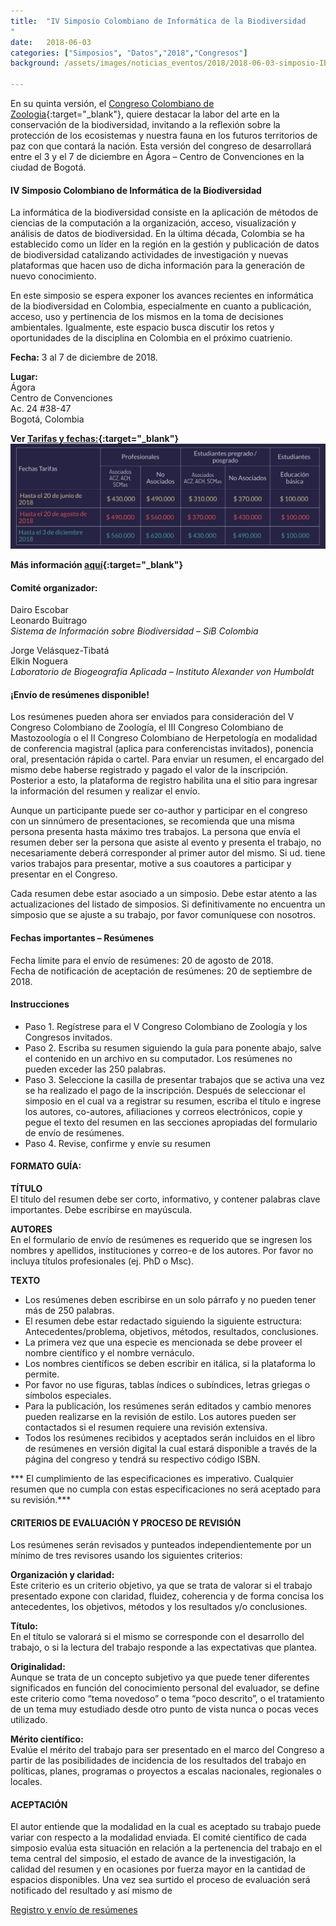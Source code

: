 ```yaml
---
title:  "IV Simposio Colombiano de Informática de la Biodiversidad
"
date:   2018-06-03
categories: ["Simposios", "Datos","2018","Congresos"]
background: /assets/images/noticias_eventos/2018/2018-06-03-simposio-IB-1.jpg

---
```


En su quinta versión, el [Congreso Colombiano de Zoologia](http://vccz.aczcolombia.org/){:target="_blank"}, quiere destacar la labor del arte en la conservación de la biodiversidad, invitando a la reflexión sobre la protección de los ecosistemas y nuestra fauna en los futuros territorios de paz con que contará la nación. Esta versión del congreso de desarrollará entre el 3 y el 7 de diciembre en Ágora – Centro de Convenciones en la ciudad de Bogotá.

 
#### IV Simposio Colombiano de Informática de la Biodiversidad

La informática de la biodiversidad consiste en la aplicación de métodos de ciencias de la computación a la organización, acceso, visualización y análisis de datos de biodiversidad. En la última década, Colombia se ha establecido como un líder en la región en la gestión y publicación de datos de biodiversidad catalizando actividades de investigación y nuevas plataformas que hacen uso de dicha información para la generación de nuevo conocimiento.  

En este simposio se espera exponer los avances recientes en informática de la biodiversidad en Colombia, especialmente en cuanto a publicación, acceso, uso y pertinencia de los mismos en la toma de decisiones ambientales. Igualmente, este espacio busca discutir los retos y oportunidades de la disciplina en Colombia en el próximo cuatrienio.  

**Fecha:** 3 al 7 de diciembre de 2018.

**Lugar:**  
Ágora  
Centro de Convenciones  
Ac. 24 #38-47  
Bogotá, Colombia  

**Ver [Tarifas y  fechas:](http://vccz.aczcolombia.org/participacion/#fechas-importantes){:target="_blank"}**  
<img src="/assets/images/noticias_eventos/2018/2018-06-03-simposio-IB-2.jpg" width=770>

**Más información [aquí](http://vccz.aczcolombia.org/informatica-biodiversidad/){:target="_blank"}**

#### Comité organizador:  
Dairo Escobar  
Leonardo Buitrago  
*Sistema de Información sobre Biodiversidad – SiB Colombia*  

Jorge Velásquez-Tibatá  
Elkin Noguera  
*Laboratorio de Biogeografía Aplicada – Instituto Alexander von Humboldt*  

#### ¡Envío de resúmenes disponible!
Los resúmenes pueden ahora ser enviados para consideración del V Congreso Colombiano de Zoología, el III Congreso Colombiano de Mastozoología o el II Congreso Colombiano de Herpetología en modalidad de conferencia magistral (aplica para conferencistas invitados), ponencia oral, presentación rápida o cartel. Para enviar un resumen, el encargado del mismo debe haberse registrado y pagado el valor de la inscripción. Posterior a esto, la plataforma de registro habilita una el sitio para ingresar la información del resumen y realizar el envío.  

Aunque un participante puede ser co-author y participar en el congreso con un sinnúmero de presentaciones, se recomienda que una misma persona presenta hasta máximo tres trabajos. La persona que envía el resumen deber ser la persona que asiste al evento y presenta el trabajo, no necesariamente deberá corresponder al primer autor del mismo. Si ud. tiene varios trabajos para presentar, motive a sus coautores a participar y presentar en el Congreso.  

Cada resumen debe estar asociado a un simposio. Debe estar atento a las actualizaciones del listado de simposios. Si definitivamente no encuentra un simposio que se ajuste a su trabajo, por favor comuníquese con nosotros.  

#### Fechas importantes – Resúmenes
Fecha límite para el envío de resúmenes: 20 de agosto de 2018.  
Fecha de notificación de aceptación de resúmenes: 20 de septiembre de 2018.  

#### Instrucciones  
- Paso 1. Regístrese para el V Congreso Colombiano de Zoología y los Congresos invitados.
- Paso 2. Escriba su resumen siguiendo la guía para ponente abajo, salve el contenido en un archivo en su computador. Los resúmenes no pueden exceder las 250 palabras.
- Paso 3. Seleccione la casilla de presentar trabajos que se activa una vez se ha realizado el pago de la inscripción. Después de seleccionar el simposio en el cual va a registrar su resumen, escriba el título e ingrese los autores, co-autores, afiliaciones y correos electrónicos, copie y pegue el texto del resumen en las secciones apropiadas del formulario de envío de resúmenes.
- Paso 4. Revise, confirme y envíe su resumen

#### FORMATO GUÍA:

**TÍTULO**  
El título del resumen debe ser corto, informativo, y contener palabras clave importantes. Debe escribirse en mayúscula.  

**AUTORES**  
En el formulario de envío de resúmenes es requerido que se ingresen los nombres y apellidos, instituciones y correo-e de los autores. Por favor no incluya títulos profesionales (ej. PhD o Msc).  

**TEXTO**
- Los resúmenes deben escribirse en un solo párrafo y no pueden tener más de 250 palabras.
- El resumen debe estar redactado siguiendo la siguiente estructura: Antecedentes/problema, objetivos, métodos, resultados, conclusiones.
- La primera vez que una especie es mencionada se debe proveer el nombre científico y el nombre vernáculo.
- Los nombres científicos se deben escribir en itálica, si la plataforma lo permite.
- Por favor no use figuras, tablas índices o subíndices, letras griegas o símbolos especiales.
- Para la publicación, los resúmenes serán editados y cambio menores pueden realizarse en la revisión de estilo. Los autores pueden ser contactados si el resumen requiere una revisión extensiva.
- Todos los resúmenes recibidos y aceptados serán incluidos en el libro de resúmenes en versión digital la cual estará disponible a través de la página del congreso y tendrá su respectivo código ISBN.

*** El cumplimiento de las especificaciones es imperativo. Cualquier resumen que no cumpla con estas especificaciones no será aceptado para su revisión.***

#### CRITERIOS DE EVALUACIÓN Y PROCESO DE REVISIÓN  
Los resúmenes serán revisados y punteados independientemente por un mínimo de tres revisores usando los siguientes criterios:  

**Organización y claridad:**  
Este criterio es un criterio objetivo, ya que se trata de valorar si el trabajo presentado expone con claridad, fluidez, coherencia y de forma concisa los antecedentes, los objetivos, métodos y los resultados y/o conclusiones.  

**Título:**  
En el título se valorará si el mismo se corresponde con el desarrollo del trabajo, o si la lectura del trabajo responde a las expectativas que plantea.  

**Originalidad:**  
Aunque se trata de un concepto subjetivo ya que puede tener diferentes significados en función del conocimiento personal del evaluador, se define este criterio como “tema novedoso” o tema “poco descrito”, o el tratamiento de un tema muy estudiado desde otro punto de vista nunca o pocas veces utilizado.  

**Mérito científico:**  
Evalúe el mérito del trabajo para ser presentado en el marco del Congreso a partir de las posibilidades de incidencia de los resultados del trabajo en políticas, planes, programas o proyectos a escalas nacionales, regionales o locales.  

#### ACEPTACIÓN
El autor entiende que la modalidad en la cual es aceptado su trabajo puede variar con respecto a la modalidad enviada. El comité científico de cada simposio evalúa esta situación en relación a la pertenencia del trabajo en el tema central del simposio, el estado de avance de la investigación, la calidad del resumen y en ocasiones por fuerza mayor en la cantidad de espacios disponibles. Una vez sea surtido el proceso de evaluación será notificado del resultado y así mismo de  


<div class="container is-max-desktop">
  <div class="notification is-primary">
    <a href= "https://docs.google.com/forms/d/e/1FAIpQLScYNJM4TJqY64Q_qhRB2s3F02VH2aSX5-aiQAXtOV1fq8lfdA/closedform" target="_blank">Registro y envío de resúmenes</a>
  </div>
</div>
